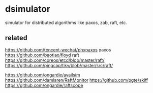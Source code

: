 # dsimulator

simulator for distributed algorithms like paxos, zab, raft, etc.

## related

https://github.com/tencent-wechat/phxpaxos paxos
https://github.com/baotiao/floyd raft
https://github.com/coreos/etcd/blob/master/raft/
https://github.com/pingcap/tikv/blob/master/src/raft/

https://github.com/ongardie/availsim 
https://github.com/damlaren/RaftMonitor
https://github.com/pgte/skiff
https://github.com/ongardie/raftscope
